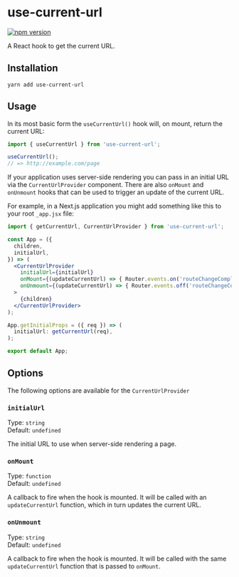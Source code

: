 # use-current-url

[![npm version](https://badge.fury.io/js/use-current-url.svg)](https://badge.fury.io/js/use-current-url)

A React hook to get the current URL.

## Installation

```
yarn add use-current-url
```

## Usage

In its most basic form the `useCurrentUrl()` hook will, on mount, return the current URL:

```jsx
import { useCurrentUrl } from 'use-current-url';

useCurrentUrl();
// => http://example.com/page
```

If your application uses server-side rendering you can pass in an initial URL
via the `CurrentUrlProvider` component. There are also `onMount` and `onUnmount`
hooks that can be used to trigger an update of the current URL.

For example, in a Next.js application you might add something like this to your
root `_app.jsx` file:

```jsx
import { getCurrentUrl, CurrentUrlProvider } from 'use-current-url';

const App = ({
  children,
  initialUrl,
}) => (
  <CurrentUrlProvider
    initialUrl={initialUrl}
    onMount={(updateCurrentUrl) => { Router.events.on('routeChangeComplete', updateCurrentUrl); }}
    onUnmount={(updateCurrentUrl) => { Router.events.off('routeChangeComplete', updateCurrentUrl); }}
  >
    {children}
  </CurrentUrlProvider>
);

App.getInitialProps = ({ req }) => (
  initialUrl: getCurrentUrl(req),
);

export default App;
```

## Options

The following options are available for the `CurrentUrlProvider`

### `initialUrl`

Type: `string`\
Default: `undefined`

The initial URL to use when server-side rendering a page.

### `onMount`

Type: `function`\
Default: `undefined`

A callback to fire when the hook is mounted. It will be called with an
`updateCurrentUrl` function, which in turn updates the current URL.

### `onUnmount`

Type: `string`\
Default: `undefined`

A callback to fire when the hook is mounted. It will be called with the same
`updateCurrentUrl` function that is passed to `onMount`.
